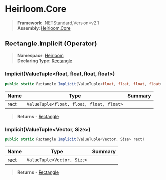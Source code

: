# Heirloom.Core

> **Framework**: .NETStandard,Version=v2.1  
> **Assembly**: [Heirloom.Core][0]

## Rectangle.Implicit (Operator)

> **Namespace**: [Heirloom][0]  
> **Declaring Type**: [Rectangle][1]

### Implicit(ValueTuple<float, float, float, float>)

```cs
public static Rectangle Implicit(ValueTuple<float, float, float, float> rect)
```

| Name | Type                                     | Summary |
|------|------------------------------------------|---------|
| rect | `ValueTuple<float, float, float, float>` |         |

> **Returns** - [Rectangle][1]

### Implicit(ValueTuple<Vector, Size>)

```cs
public static Rectangle Implicit(ValueTuple<Vector, Size> rect)
```

| Name | Type                       | Summary |
|------|----------------------------|---------|
| rect | `ValueTuple<Vector, Size>` |         |

> **Returns** - [Rectangle][1]

[0]: ../../../Heirloom.Core.md
[1]: ../Rectangle.md
